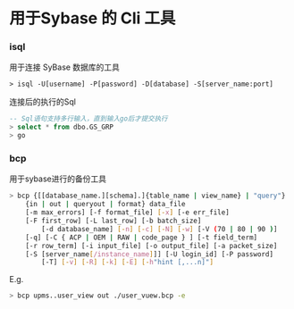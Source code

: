 # 用于Sybase 的 Cli 工具

### isql

用于连接 SyBase 数据库的工具

```shell
> isql -U[username] -P[password] -D[database] -S[server_name:port]
```

连接后的执行的Sql

```sql
-- Sql语句支持多行输入，直到输入go后才提交执行
> select * from dbo.GS_GRP
> go
```



### bcp

用于sybase进行的备份工具

```bash
> bcp {[[database_name.][schema].]{table_name | view_name} | "query"}
    {in | out | queryout | format} data_file
    [-m max_errors] [-f format_file] [-x] [-e err_file]
    [-F first_row] [-L last_row] [-b batch_size]
        [-d database_name] [-n] [-c] [-N] [-w] [-V (70 | 80 | 90 )] 
    [-q] [-C { ACP | OEM | RAW | code_page } ] [-t field_term] 
    [-r row_term] [-i input_file] [-o output_file] [-a packet_size]
    [-S [server_name[/instance_name]]] [-U login_id] [-P password]
        [-T] [-v] [-R] [-k] [-E] [-h"hint [,...n]"]
```

E.g.

```bash
> bcp upms..user_view out ./user_vuew.bcp -e 
```

